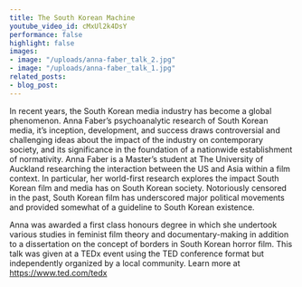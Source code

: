 ```yaml
---
title: The South Korean Machine
youtube_video_id: cMxUl2k4DsY
performance: false
highlight: false
images:
- image: "/uploads/anna-faber_talk_2.jpg"
- image: "/uploads/anna-faber_talk_1.jpg"
related_posts:
- blog_post: 
---
```


In recent years, the South Korean media industry has become a global phenomenon. Anna Faber’s psychoanalytic research of South Korean media, it’s inception, development, and success draws controversial and challenging ideas about the impact of the industry on contemporary society, and its significance in the foundation of a nationwide establishment of normativity.
 Anna Faber is a Master’s student at The University of Auckland researching the interaction between the US and Asia within a film context. In particular, her world-first research explores the impact South Korean film and media has on South Korean society. Notoriously censored in the past, South Korean film has underscored major political movements and provided somewhat of a guideline to South Korean existence.

Anna was awarded a first class honours degree in which she undertook various studies in feminist film theory and documentary-making in addition to a dissertation on the concept of borders in South Korean horror film. This talk was given at a TEDx event using the TED conference format but independently organized by a local community. Learn more at https://www.ted.com/tedx
